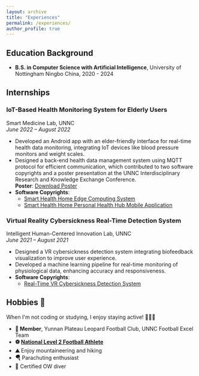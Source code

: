 ```yaml
---
layout: archive
title: "Experiences"
permalink: /experiences/
author_profile: true
---
```


## Education Background

- **B.S. in Computer Science with Artificial Intelligence**, University of Nottingham Ningbo China, 2020 - 2024

## Internships

### IoT-Based Health Monitoring System for Elderly Users  
Smart Medicine Lab, UNNC<br>
*June 2022 – August 2022*  
- Developed an Android app with an elder-friendly interface for real-time health data monitoring, integrating IoT devices like blood pressure monitors and weight scales.
- Designed a back-end health data management system using MQTT protocol for efficient communication, which contributed to two software copyrights and a poster presentation at the UNNC Interdisciplinary Research and Knowledge Exchange Conference.  
  **Poster**: [Download Poster](/files/SMPoster.pdf)  
- **Software Copyrights**:  
  - [Smart Health Home Edge Computing System](/files/SM_SC1.pdf)  
  - [Smart Health Home Personal Health Hub Mobile Application](/files/SM_SC2.pdf)


### Virtual Reality Cybersickness Real-Time Detection System  
Intelligent Human-Centered Innovation Lab, UNNC<br>
*June 2021 – August 2021*  
- Designed a VR cybersickness detection system integrating biofeedback visualization to improve user experience.  
- Developed a machine learning pipeline for real-time monitoring of physiological data, enhancing accuracy and responsiveness.  
- **Software Copyrights**:  
  - [Real-Time VR Cybersickness Detection System](/files/PDM_SC.pdf)  

## Hobbies 🎉

When I'm not coding or studying, I enjoy staying active! 🏃‍♂️🌟

- **🏅 Member**, Yunnan Plateau Leopard Football Club, UNNC Football Excel Team
- **⚽ [National Level 2 Football Athlete](/files/football_certificate.pdf)**
- **⛰️** Enjoy mountaineering and hiking
- **🪂** Parachuting enthusiast
- **🤿** Certified OW diver
